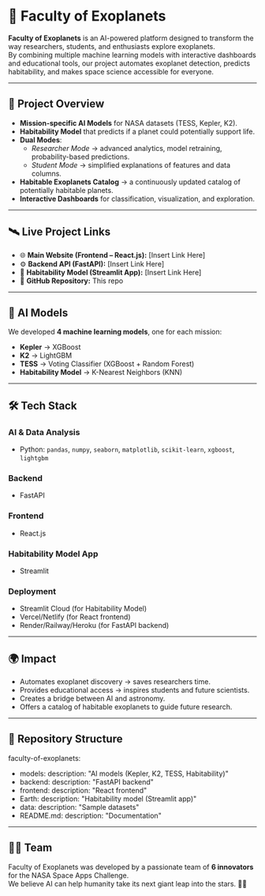 # 🌌 Faculty of Exoplanets

**Faculty of Exoplanets** is an AI-powered platform designed to transform the way researchers, students, and enthusiasts explore exoplanets.  
By combining multiple machine learning models with interactive dashboards and educational tools, our project automates exoplanet detection, predicts habitability, and makes space science accessible for everyone.

---

## 🚀 Project Overview

- **Mission-specific AI Models** for NASA datasets (TESS, Kepler, K2).  
- **Habitability Model** that predicts if a planet could potentially support life.  
- **Dual Modes**:  
  - *Researcher Mode* → advanced analytics, model retraining, probability-based predictions.  
  - *Student Mode* → simplified explanations of features and data columns.  
- **Habitable Exoplanets Catalog** → a continuously updated catalog of potentially habitable planets.  
- **Interactive Dashboards** for classification, visualization, and exploration.

---

## 🛰️ Live Project Links

- 🌐 **Main Website (Frontend – React.js):** [Insert Link Here]  
- ⚙️ **Backend API (FastAPI):** [Insert Link Here]  
- 🔬 **Habitability Model (Streamlit App):** [Insert Link Here]  
- 📂 **GitHub Repository:** This repo

---

## 🧠 AI Models

We developed **4 machine learning models**, one for each mission:  
- **Kepler** → XGBoost  
- **K2** → LightGBM  
- **TESS** → Voting Classifier (XGBoost + Random Forest)  
- **Habitability Model** → K-Nearest Neighbors (KNN)  

---

## 🛠️ Tech Stack

### AI & Data Analysis
- Python: `pandas`, `numpy`, `seaborn`, `matplotlib`, `scikit-learn`, `xgboost`, `lightgbm`

### Backend
- FastAPI

### Frontend
- React.js

### Habitability Model App
- Streamlit

### Deployment
- Streamlit Cloud (for Habitability Model)  
- Vercel/Netlify (for React frontend)  
- Render/Railway/Heroku (for FastAPI backend)

---

## 🌍 Impact

- Automates exoplanet discovery → saves researchers time.  
- Provides educational access → inspires students and future scientists.  
- Creates a bridge between AI and astronomy.  
- Offers a catalog of habitable exoplanets to guide future research.

---

## 📂 Repository Structure
faculty-of-exoplanets:
  - models: 
      description: "AI models (Kepler, K2, TESS, Habitability)"
  - backend: 
      description: "FastAPI backend"
  - frontend: 
      description: "React frontend"
  - Earth: 
      description: "Habitability model (Streamlit app)"
  - data: 
      description: "Sample datasets"
  - README.md: 
      description: "Documentation"


---

## 👩‍🚀 Team

Faculty of Exoplanets was developed by a passionate team of **6 innovators** for the NASA Space Apps Challenge.  
We believe AI can help humanity take its next giant leap into the stars. 🌌✨

